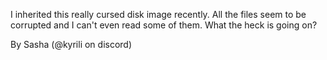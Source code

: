 I inherited this really cursed disk image recently. All the files seem to be corrupted and I can't even read some of them. What the heck is going on?

By Sasha (@kyrili on discord)

